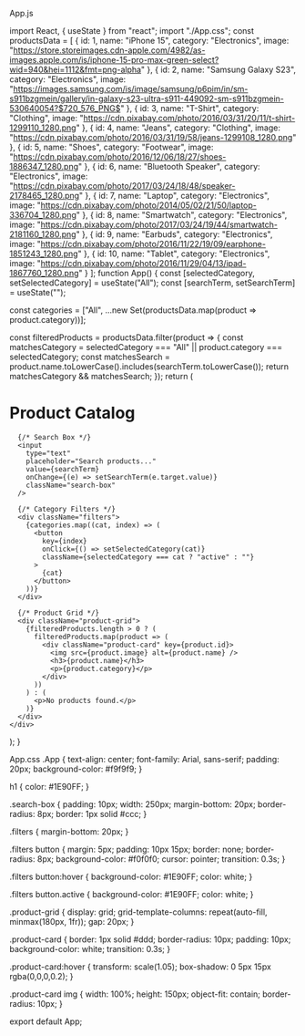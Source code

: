 App.js

import React, { useState } from "react";
import "./App.css";
const productsData = [
  { id: 1, name: "iPhone 15", category: "Electronics", image: "https://store.storeimages.cdn-apple.com/4982/as-images.apple.com/is/iphone-15-pro-max-green-select?wid=940&hei=1112&fmt=png-alpha" },
  { id: 2, name: "Samsung Galaxy S23", category: "Electronics", image: "https://images.samsung.com/is/image/samsung/p6pim/in/sm-s911bzgmein/gallery/in-galaxy-s23-ultra-s911-449092-sm-s911bzgmein-530640054?$720_576_PNG$" },
  { id: 3, name: "T-Shirt", category: "Clothing", image: "https://cdn.pixabay.com/photo/2016/03/31/20/11/t-shirt-1299110_1280.png" },
  { id: 4, name: "Jeans", category: "Clothing", image: "https://cdn.pixabay.com/photo/2016/03/31/19/58/jeans-1299108_1280.png" },
  { id: 5, name: "Shoes", category: "Footwear", image: "https://cdn.pixabay.com/photo/2016/12/06/18/27/shoes-1886347_1280.png" },
  { id: 6, name: "Bluetooth Speaker", category: "Electronics", image: "https://cdn.pixabay.com/photo/2017/03/24/18/48/speaker-2178465_1280.png" },
  { id: 7, name: "Laptop", category: "Electronics", image: "https://cdn.pixabay.com/photo/2014/05/02/21/50/laptop-336704_1280.png" },
  { id: 8, name: "Smartwatch", category: "Electronics", image: "https://cdn.pixabay.com/photo/2017/03/24/19/44/smartwatch-2181160_1280.png" },
  { id: 9, name: "Earbuds", category: "Electronics", image: "https://cdn.pixabay.com/photo/2016/11/22/19/09/earphone-1851243_1280.png" },
  { id: 10, name: "Tablet", category: "Electronics", image: "https://cdn.pixabay.com/photo/2016/11/29/04/13/ipad-1867760_1280.png" }
];
function App() {
  const [selectedCategory, setSelectedCategory] = useState("All");
  const [searchTerm, setSearchTerm] = useState("");

  const categories = ["All", ...new Set(productsData.map(product => product.category))];

  const filteredProducts = productsData.filter(product => {
    const matchesCategory = selectedCategory === "All" || product.category === selectedCategory;
    const matchesSearch = product.name.toLowerCase().includes(searchTerm.toLowerCase());
    return matchesCategory && matchesSearch;
  });
  return (
    <div className="App">
      <h1>Product Catalog</h1>

      {/* Search Box */}
      <input
        type="text"
        placeholder="Search products..."
        value={searchTerm}
        onChange={(e) => setSearchTerm(e.target.value)}
        className="search-box"
      />

      {/* Category Filters */}
      <div className="filters">
        {categories.map((cat, index) => (
          <button
            key={index}
            onClick={() => setSelectedCategory(cat)}
            className={selectedCategory === cat ? "active" : ""}
          >
            {cat}
          </button>
        ))}
      </div>

      {/* Product Grid */}
      <div className="product-grid">
        {filteredProducts.length > 0 ? (
          filteredProducts.map(product => (
            <div className="product-card" key={product.id}>
              <img src={product.image} alt={product.name} />
              <h3>{product.name}</h3>
              <p>{product.category}</p>
            </div>
          ))
        ) : (
          <p>No products found.</p>
        )}
      </div>
    </div>
  );
}

App.css
.App {
  text-align: center;
  font-family: Arial, sans-serif;
  padding: 20px;
  background-color: #f9f9f9;
}

h1 {
  color: #1E90FF;
}

.search-box {
  padding: 10px;
  width: 250px;
  margin-bottom: 20px;
  border-radius: 8px;
  border: 1px solid #ccc;
}

.filters {
  margin-bottom: 20px;
}

.filters button {
  margin: 5px;
  padding: 10px 15px;
  border: none;
  border-radius: 8px;
  background-color: #f0f0f0;
  cursor: pointer;
  transition: 0.3s;
}

.filters button:hover {
  background-color: #1E90FF;
  color: white;
}

.filters button.active {
  background-color: #1E90FF;
  color: white;
}

.product-grid {
  display: grid;
  grid-template-columns: repeat(auto-fill, minmax(180px, 1fr));
  gap: 20px;
}

.product-card {
  border: 1px solid #ddd;
  border-radius: 10px;
  padding: 10px;
  background-color: white;
  transition: 0.3s;
}

.product-card:hover {
  transform: scale(1.05);
  box-shadow: 0 5px 15px rgba(0,0,0,0.2);
}

.product-card img {
  width: 100%;
  height: 150px;
  object-fit: contain;
  border-radius: 10px;
}


export default App;

